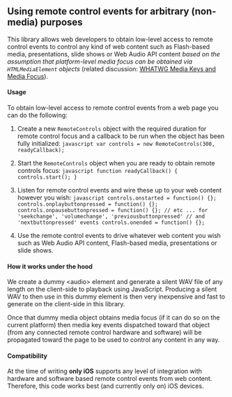 ## Using remote control events for arbitrary (non-media) purposes

This library allows web developers to obtain low-level access to remote control events to control any kind of web content such as Flash-based media, presentations, slide shows or Web Audio API content _based on the assumption that platform-level media focus can be obtained via `HTMLMediaElement` objects_ (related discussion: [WHATWG Media Keys and Media Focus](https://github.com/whatwg/media-keys)).

#### Usage

To obtain low-level access to remote control events from a web page you can do the following:

1.   Create a new `RemoteControls` object with the required duration for remote control focus and a callback to be run when the object has been fully initialized:
    ``` javascript
    var controls = new RemoteControls(300, readyCallback);
    ```

2.   Start the `RemoteControls` object when you are ready to obtain remote controls focus:
    ``` javascript
    function readyCallback() {
      controls.start();
    }
    ```

3.   Listen for remote control events and wire these up to your web content however you wish:
    ``` javascript
    controls.onstarted = function() {};
    controls.onplaybuttonpressed = function() {};
    controls.onpausebuttonpressed = function() {};
    // etc ... for 'seekchange', 'volumechange', 'previousbuttonpressed'
    // and 'nextbuttonpressed' events
    controls.onended = function() {};
    ```

4.  Use the remote control events to drive whatever web content you wish such as Web Audio API content, Flash-based media, presentations or slide shows.


#### How it works under the hood

We create a dummy &lt;audio&gt; element and generate a silent WAV file of any length on the client-side to playback using JavaScript. Producing a silent WAV to then use in this dummy element is then very inexpensive and fast to generate on the client-side in this library.

Once that dummy media object obtains media focus (if it can do so on the current platform) then media key events dispatched toward that object (from any connected remote control hardware and software) will be propagated toward the page to be used to control any content in any way.

#### Compatibility

At the time of writing **only iOS** supports any level of integration with hardware and software based remote control events from web content. Therefore, this code works best (and currently only on) iOS devices.
